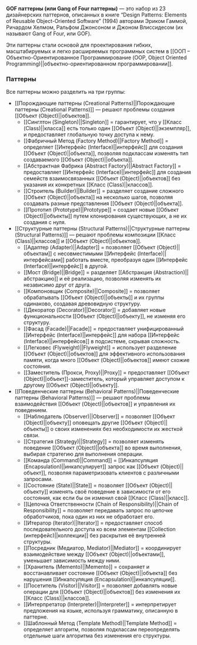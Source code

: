 **GOF паттерны (или Gang of Four паттерны)** — это набор из 23 дизайнерских паттернов, описанных в книге “Design Patterns: Elements of Reusable Object-Oriented Software” (1994) авторами Эриком Гаммой, Ричардом Хелмом, Ральфом Джонсоном и Джоном Влиссидесом (их называют Gang of Four, или GOF).

Эти паттерны стали основой для проектирования гибких, масштабируемых и легко расширяемых программных систем в [[ООП – Объектно-Ориентированное Программирование (OOP, Object Oriented Programming)||объектно-ориентированном программировании]]. 

### Паттерны

Все паттерны можно разделить на три группы:

- [[Порождающие паттерны (Creational Patterns)||Порождающие паттерны (Creational Patterns)]] — решают проблемы создания [[Объект (Object)||объектов]].
	- [[Синглтон (Singleton)||Singleton]] = гарантирует, что у [[Класс (Class)||класса]] есть только один [[Объект (Object)||экземпляр]], и предоставляет глобальную точку доступа к нему.
	- [[Фабричный Метод (Factory Method)||Factory Method]] = определяет [[Интерфейс (Interface)||интерфейс]] для создания [[Объект (Object)||объекта]], позволяя подклассам изменять тип создаваемого [[Объект (Object)||объекта]].
	- [[Абстрактная Фабрика (Abstract Factory)||Abstract Factory]] = предоставляет [[Интерфейс (Interface)||интерфейс]] для создания семейств взаимосвязанных [[Объект (Object)||объектов]] без указания их конкретных [[Класс (Class)||классов]].
	- [[Строитель (Builder)||Builder]] = разделяет создание сложного [[Объект (Object)||объекта]] на несколько шагов, позволяя создавать разные представления [[Объект (Object)||объекта]].
	- [[Прототип (Prototype)||Prototype]] = создает новые [[Объект (Object)||объекты]] путем клонирования существующих, а не их создания с нуля.
- [[Структурные паттерны (Structural Patterns)||Структурные паттерны (Structural Patterns)]] — решают проблемы композиции [[Класс (Class)||классов]] и [[Объект (Object)||объектов]].
	- [[Адаптер (Adapter)||Adapter]] = позволяет [[Объект (Object)||объектам]] с несовместимыми [[Интерфейс (Interface)||интерфейсами]] работать вместе, преобразуя один [[Интерфейс (Interface)||интерфейс]] в другой.
	- [[Мост (Bridge)||Bridge]] = разделяет [[Абстракция (Abstraction)||абстракцию]] и её реализацию, позволяя изменять их независимо друг от друга.
	- [[Компоновщик (Composite)||Composite]] = позволяет обрабатывать [[Объект (Object)||объекты]] и их группы одинаково, создавая древовидную структуру.
	- [[Декоратор (Decorator)||Decorator]] = добавляет новые функциональности [[Объект (Object)||объекту]], не изменяя его структуру.
	- [[Фасад (Facade)||Facade]] = предоставляет унифицированный [[Интерфейс (Interface)||интерфейс]] для набора [[Интерфейс (Interface)||интерфейсов]] в подсистеме, скрывая сложность.
	- [[Легковес (Flyweight)||Flyweight]] = использует разделение [[Объект (Object)||объектов]] для эффективного использования памяти, когда много [[Объект (Object)||объектов]] имеют схожие состояния.
	- [[Заместитель (Прокси, Proxy)||Proxy]] = предоставляет [[Объект (Object)||объект]]-заместитель, который управляет доступом к другому [[Объект (Object)||объекту]].
- [[Поведенческие паттерны (Behavioral Patterns)||Поведенческие паттерны (Behavioral Patterns)]] — решают проблемы взаимодействия [[Объект (Object)||объектов]] и управления их поведением.
	- [[Наблюдатель (Observer)||Observer]] = позволяет [[Объект (Object)||объекту]] оповещать другие [[Объект (Object)||объекты]] о своих изменениях без необходимости их жесткой связи.
	- [[Стратегия (Strategy)||Strategy]] = позволяет изменять поведение [[Объект (Object)||объекта]] во время выполнения, выбирая стратегию для выполнения операции.
	- [[Команда (Command)||Command]] = [[Инкапсуляция (Encapsulation)||инкапсулирует]] запрос как [[Объект (Object)||объект]], позволяя параметризовать клиентов с различными запросами.
	- [[Состояние (State)||State]] = позволяет [[Объект (Object)||объекту]] изменять своё поведение в зависимости от его состояния, как если бы он изменил свой [[Класс (Class)||класс]].
	- [[Цепочка Ответственности (Chain of Responsibility)||Chain of Responsibility]] = позволяет передавать запрос по цепочке обработчиков, пока один из них не обработает его.
	- [[Итератор (Iterator)||Iterator]] = предоставляет способ последовательного доступа ко всем элементам [[Collection (интерфейс)||коллекции]] без раскрытия её внутренней структуры.
	- [[Посредник (Медиатор, Mediator)||Mediator]] = координирует взаимодействие между [[Объект (Object)||объектами]], уменьшает зависимость между ними.
	- [[Хранитель (Memento)||Memento]] = сохраняет и восстанавливает состояние [[Объект (Object)||объекта]] без нарушения [[Инкапсуляция (Encapsulation)||инкапсуляции]].
	- [[Посетитель (Visitor)||Visitor]] = позволяет добавлять новые операции для [[Объект (Object)||объектов]] без изменения их [[Класс (Class)||классов]].
	- [[Интерпретатор (Interpreter)||Interpreter]] = интерпретирует предложения на языке, используя грамматику, описанную в паттерне.
	- [[Шаблонный Метод (Template Method)||Template Method]] = определяет алгоритм, позволяя подклассам переопределять отдельные шаги алгоритма без изменения его структуры.

  
